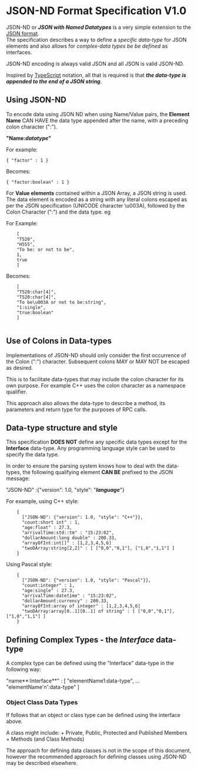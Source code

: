 # JSON-ND Format Specification V1.0

JSON-ND or _**JSON with Named Datatypes**_ is a very simple extension to the [JSON format](https://json.org).  
The specification describes a way to define a _specific data-type_ for JSON elements and also allows for _complex-data types be be defined_ as interfaces.

JSON-ND encoding is always valid JSON and all JSON is valid JSON-ND.    

Inspired by [TypeScript](https://www.typescriptlang.org) notation, all that is required is that _**the data-type is appended to the end of a JSON string**_.

## Using JSON-ND

To encode data using JSON ND when using Name/Value pairs, the **Element Name** CAN HAVE the data type appended after the name, with
a preceding colon character (":").

**"Name:_datatype_"**

For example:

	{ "factor" : 1 }
	
Becomes:

	{ "factor:boolean" : 1 }

For **Value elements** contained within a JSON Array, a JSON string is used.  The data element is encoded as a string with any literal colons escaped as
per the JSON specification (UNICODE character \u003A), followed by the Colon Character (":") and the data type. eg

For Example:
```
	[
	"T520",
	"H555", 
	"To be: or not to be",
	1,
	true
	]
```
	
Becomes:
```
	[
	"T520:char[4]",
	"T520:char[4]",
	"To be\u003A or not to be:string",
	"1:single",
	"true:boolean"
	]
	
```

## Use of Colons in Data-types
Implementations of JSON-ND should only consider the first occurrence of the Colon (":") character. Subsequent colons MAY or MAY NOT be escaped as desired. 

This is to facilitate data-types that may include the colon character for its own purpose.  For example C++ uses the colon character as a namespace qualifier.

This approach also allows the data-type to describe a method, its parameters and return type for the purposes of RPC calls.


## Data-type structure and style
This specification **DOES NOT** define any specific data types except for the **Interface** data-type.  Any programming language style can be used
to specify the data type.

In order to ensure the parsing system knows how to deal with the data-types, the following qualifying element **CAN BE** prefixed to the JSON message:

"JSON-ND" :{"version": 1.0, "style": "_**language**_"}

For example, using C++ style:
```
	{ 
	  ["JSON-ND": {"version": 1.0, "style": "C++"}},
	  "count:short int" : 1,
	  "age:float" : 27.3,
	  "arrivalTime:std::tm" : "15:23:02",
	  "dollarAmount:long double" : 200.33,
	  "arrayOfInt:int[]" : [1,2,3,4,5,6]
	  "twoDArray:string[2,2]" : [ ["0,0","0,1"], ["1,0","1,1"] ]
	}
```	
Using Pascal style:
```
	{ 
	  ["JSON-ND": {"version": 1.0, "style": "Pascal"}},
	  "count:integer" : 1,
	  "age:single" : 27.3,
	  "arrivalTime:datetime" : "15:23:02",
	  "dollarAmount:currency" : 200.33,
	  "arrayOfInt:array of integer" : [1,2,3,4,5,6]
	  "twoDArray:array[0..1][0..1] of string" : [ ["0,0","0,1"], ["1,0","1,1"] ]
	}
```


## Defining Complex Types - the _Interface_ data-type

A complex type can be defined using the "Interface" data-type in the following way:

"name**:Interface**" : [
  "elementName1:data-type",
  ...
  "elementName'n':data-type"
  ]
  

### Object Class Data Types

If follows that an object or class type can be defined using the interface above.

A class might include:
	+ Private, Public, Protected and Published Members
	+ Methods (and Class Methods)

The approach for defining data classes is not in the scope of this document, however the recommended approach for defining 
classes using JSON-ND may be described elsewhere.











